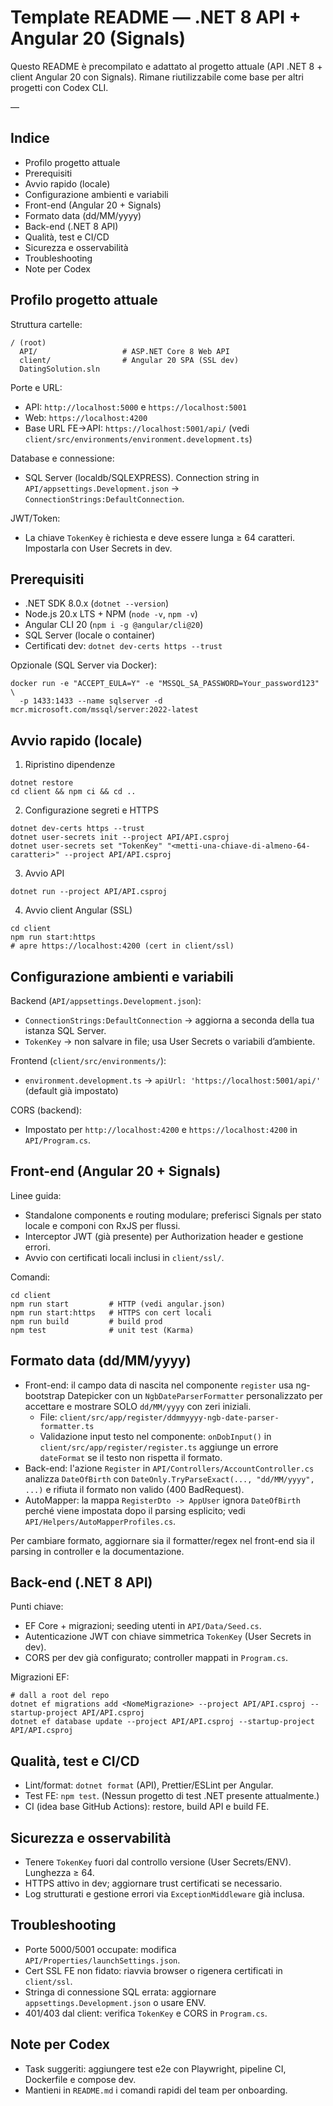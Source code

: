 # Template README — .NET 8 API + Angular 20 (Signals)

Questo README è precompilato e adattato al progetto attuale (API .NET 8 + client Angular 20 con Signals). Rimane riutilizzabile come base per altri progetti con Codex CLI.

—

## Indice

- Profilo progetto attuale
- Prerequisiti
- Avvio rapido (locale)
- Configurazione ambienti e variabili
- Front-end (Angular 20 + Signals)
- Formato data (dd/MM/yyyy)
- Back-end (.NET 8 API)
- Qualità, test e CI/CD
- Sicurezza e osservabilità
- Troubleshooting
- Note per Codex

## Profilo progetto attuale

Struttura cartelle:

```
/ (root)
  API/                   # ASP.NET Core 8 Web API
  client/                # Angular 20 SPA (SSL dev)
  DatingSolution.sln
```

Porte e URL:
- API: `http://localhost:5000` e `https://localhost:5001`
- Web: `https://localhost:4200`
- Base URL FE→API: `https://localhost:5001/api/` (vedi `client/src/environments/environment.development.ts`)

Database e connessione:
- SQL Server (localdb/SQLEXPRESS). Connection string in `API/appsettings.Development.json` -> `ConnectionStrings:DefaultConnection`.

JWT/Token:
- La chiave `TokenKey` è richiesta e deve essere lunga ≥ 64 caratteri. Impostarla con User Secrets in dev.

## Prerequisiti

- .NET SDK 8.0.x (`dotnet --version`)
- Node.js 20.x LTS + NPM (`node -v`, `npm -v`)
- Angular CLI 20 (`npm i -g @angular/cli@20`)
- SQL Server (locale o container)
- Certificati dev: `dotnet dev-certs https --trust`

Opzionale (SQL Server via Docker):
```
docker run -e "ACCEPT_EULA=Y" -e "MSSQL_SA_PASSWORD=Your_password123" \
  -p 1433:1433 --name sqlserver -d mcr.microsoft.com/mssql/server:2022-latest
```

## Avvio rapido (locale)

1) Ripristino dipendenze
```
dotnet restore
cd client && npm ci && cd ..
```

2) Configurazione segreti e HTTPS
```
dotnet dev-certs https --trust
dotnet user-secrets init --project API/API.csproj
dotnet user-secrets set "TokenKey" "<metti-una-chiave-di-almeno-64-caratteri>" --project API/API.csproj
```

3) Avvio API
```
dotnet run --project API/API.csproj
```

4) Avvio client Angular (SSL)
```
cd client
npm run start:https
# apre https://localhost:4200 (cert in client/ssl)
```

## Configurazione ambienti e variabili

Backend (`API/appsettings.Development.json`):
- `ConnectionStrings:DefaultConnection` -> aggiorna a seconda della tua istanza SQL Server.
- `TokenKey` -> non salvare in file; usa User Secrets o variabili d’ambiente.

Frontend (`client/src/environments/`):
- `environment.development.ts` -> `apiUrl: 'https://localhost:5001/api/'` (default già impostato)

CORS (backend):
- Impostato per `http://localhost:4200` e `https://localhost:4200` in `API/Program.cs`.

## Front-end (Angular 20 + Signals)

Linee guida:
- Standalone components e routing modulare; preferisci Signals per stato locale e componi con RxJS per flussi.
- Interceptor JWT (già presente) per Authorization header e gestione errori.
- Avvio con certificati locali inclusi in `client/ssl/`.

Comandi:
```
cd client
npm run start         # HTTP (vedi angular.json)
npm run start:https   # HTTPS con cert locali
npm run build         # build prod
npm test              # unit test (Karma)
```

## Formato data (dd/MM/yyyy)

- Front-end: il campo data di nascita nel componente `register` usa ng-bootstrap Datepicker con un `NgbDateParserFormatter` personalizzato per accettare e mostrare SOLO `dd/MM/yyyy` con zeri iniziali.
  - File: `client/src/app/register/ddmmyyyy-ngb-date-parser-formatter.ts`
  - Validazione input testo nel componente: `onDobInput()` in `client/src/app/register/register.ts` aggiunge un errore `dateFormat` se il testo non rispetta il formato.
- Back-end: l'azione `Register` in `API/Controllers/AccountController.cs` analizza `DateOfBirth` con `DateOnly.TryParseExact(..., "dd/MM/yyyy", ...)` e rifiuta il formato non valido (400 BadRequest).
- AutoMapper: la mappa `RegisterDto -> AppUser` ignora `DateOfBirth` perché viene impostata dopo il parsing esplicito; vedi `API/Helpers/AutoMapperProfiles.cs`.

Per cambiare formato, aggiornare sia il formatter/regex nel front-end sia il parsing in controller e la documentazione.

## Back-end (.NET 8 API)

Punti chiave:
- EF Core + migrazioni; seeding utenti in `API/Data/Seed.cs`.
- Autenticazione JWT con chiave simmetrica `TokenKey` (User Secrets in dev).
- CORS per dev già configurato; controller mappati in `Program.cs`.

Migrazioni EF:
```
# dall a root del repo
dotnet ef migrations add <NomeMigrazione> --project API/API.csproj --startup-project API/API.csproj
dotnet ef database update --project API/API.csproj --startup-project API/API.csproj
```

## Qualità, test e CI/CD

- Lint/format: `dotnet format` (API), Prettier/ESLint per Angular.
- Test FE: `npm test`. (Nessun progetto di test .NET presente attualmente.)
- CI (idea base GitHub Actions): restore, build API e build FE.

## Sicurezza e osservabilità

- Tenere `TokenKey` fuori dal controllo versione (User Secrets/ENV). Lunghezza ≥ 64.
- HTTPS attivo in dev; aggiornare trust certificati se necessario.
- Log strutturati e gestione errori via `ExceptionMiddleware` già inclusa.

## Troubleshooting

- Porte 5000/5001 occupate: modifica `API/Properties/launchSettings.json`.
- Cert SSL FE non fidato: riavvia browser o rigenera certificati in `client/ssl`.
- Stringa di connessione SQL errata: aggiornare `appsettings.Development.json` o usare ENV.
- 401/403 dal client: verifica `TokenKey` e CORS in `Program.cs`.

## Note per Codex

- Task suggeriti: aggiungere test e2e con Playwright, pipeline CI, Dockerfile e compose dev.
- Mantieni in `README.md` i comandi rapidi del team per onboarding.
